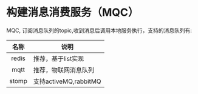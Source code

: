 # 构建消息消费服务（MQC）

MQC, 订阅消息队列的topic,收到消息后调用本地服务执行，支持的消息队列有:

| 名称  | 说明                  |
| :---: | --------------------- |
| redis | 推荐，基于list实现    |
| mqtt  | 推荐，物联网消息队列  |
| stomp | 支持activeMQ,rabbitMQ |


